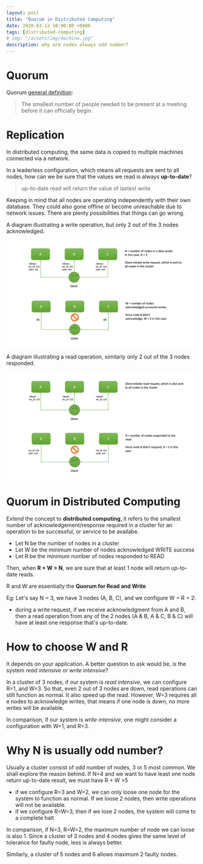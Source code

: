 ```yaml
---
layout: post
title: "Quorum in Distributed Computing"
date: 2020-03-12 10:00:00 +0800
tags: [distributed-computing]
# img: "/assets/img/machine.jpg"
description: why are nodes always odd number?
---
```

# Quorum
Quorum [general definition](https://dictionary.cambridge.org/dictionary/english/quorum):
>The smallest number of people needed to be present at a meeting before it can officially begin.

# Replication
In distributed computing, the same data is copied to multiple machines connected via a network.

In a leaderless configuration, which means all requests are sent to all nodes, how can we be sure that the values we read is always **up-to-date**?
> up-to-date read will return the value of lastest write

Keeping in mind that all nodes are operating independently with their own database. They could also gone offline or become unreachable due to network issues. There are plenty possibilities that things can go wrong.

A diagram illustrating a write operation, but only 2 out of the 3 nodes acknowledged.

![write](/assets/img/W.jpeg)

A diagram illustrating a read operation, similarly only 2 out of the 3 nodes responded.

![read](/assets/img/R.jpeg)

# Quorum in Distributed Computing
Extend the concept to **distributed computing**, it refers to the smallest number of acknowledgement/response required in a cluster for an operation to be successful, or service to be availabe.

- Let N be the number of nodes in a cluster
- Let W be the minimum number of nodes acknowledged WRITE success
- Let R be the minimum number of nodes responded to READ

Then, when **R + W > N**, we are sure that at least 1 node will return up-to-date reads.

R and W are essentially the **Quorum for Read and Write**

Eg: Let's say N = 3, we have 3 nodes (A, B, C), and we configure W = R = 2:
- during a write request, if we receive acknowledgment from A and B, then a read operation from any of the 2 nodes (A & B, A & C, B & C) will have at least one response that's up-to-date.

# How to choose W and R
It depends on your application. A better question to ask would be, is the system _read intensive_ or _write intensive_?

In a cluster of 3 nodes, if our system is _read intensive_, we can configure R=1, and W=3. So that, even 2 out of 3 nodes are down, read operations can still function as normal. It also speed up the read. However, W=3 requires all e nodes to acknowledge writes, that means if one node is down, no more writes will be available.

In comparison, if our system is _write intensive_, one might consider a configuration with W=1, and R=3.

# Why N is usually odd number?
Usually a cluster consist of odd number of nodes, 3 or 5 most common. We shall explore the reason behind.
If N=4 and we want to have least one node return up-to-date result, we must have R + W >5
- if we configure R=3 and W=2, we can only loose one node for the system to function as normal. If we loose 2 nodes, then write operations will not be available.
- if we configure R=W=3, then if we lose 2 nodes, the system will come to a complete halt

In comparison, if N=3, R=W=2, the maximum number of node we can loose is also 1. Since a cluster of 3 nodes and 4 nodes gives the same level of tolerance for faulty node, less is always better.

Similarly, a cluster of 5 nodes and 6 allows maximum 2 faulty nodes.